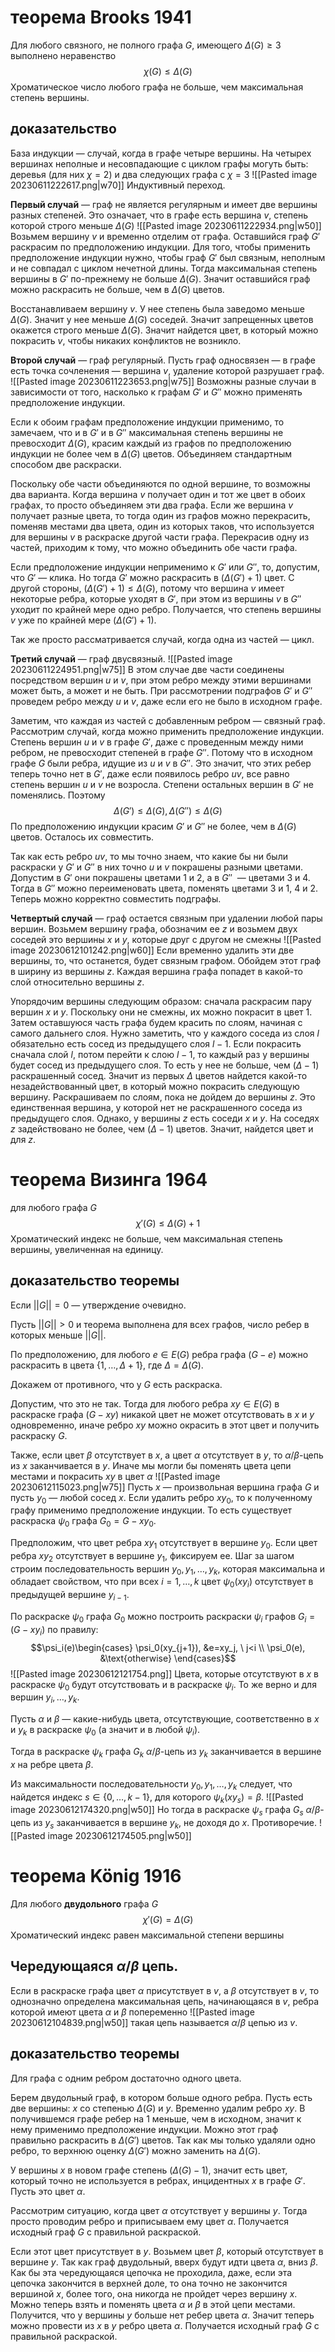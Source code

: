 # теорема Brooks 1941

Для любого связного, не полного графа $G$, имеющего $\Delta(G)\ge 3$ выполнено неравенство
$$\chi(G)\le\Delta(G)$$
Хроматическое число любого графа не больше, чем максимальная степень вершины.

## доказательство

База индукции — случай, когда в графе четыре вершины. На четырех вершинах неполные и несовпадающие с циклом графы могуть быть: деревья (для них $\chi=2$) и два следующих графа c $\chi=3$
![[Pasted image 20230611222617.png|w70]]
Индуктивный переход. 

**Первый случай** — граф не является регулярным и имеет две вершины разных степеней. Это означает, что в графе есть вершина $v$, степень которой строго меньше $\Delta(G)$
![[Pasted image 20230611222934.png|w50]]
Возьмем вершину $v$ и временно отделим от графа. Оставшийся граф $G'$ раскрасим по предположению индукции. Для того, чтобы применить предположение индукции нужно, чтобы граф $G'$ был связным, неполным и не совпадал с циклом нечетной длины. Тогда максимальная степень вершины в $G'$ по-прежнему не больше $\Delta(G)$. Значит оставшийся граф можно раскрасить не больше, чем в $\Delta(G)$ цветов. 

Восстанавливаем вершину $v$. У нее степень была заведомо меньше $\Delta(G)$. Значит у нее меньше $\Delta(G)$ соседей. Значит запрещенных цветов окажется строго меньше $\Delta(G)$. Значит найдется цвет, в который можно покрасить $v$, чтобы никаких конфликтов не возникло.

**Второй случай** — граф регулярный. 
Пусть граф односвязен — в графе есть точка сочленения — вершина $v$, удаление которой разрушает граф.
![[Pasted image 20230611223653.png|w75]]
Возможны разные случаи в зависимости от того, насколько к графам $G'$ и $G''$ можно применять предположение индукции.

Если к обоим графам предположение индукции применимо, то замечаем, что и в $G'$ и в $G''$ максимальная степень вершины не превосходит $\Delta(G)$, красим каждый из графов по предположению индукции не более чем в $\Delta(G)$ цветов. Объединяем стандартным способом две раскраски. 

Поскольку обе части объединяются по одной вершине, то возможны два варианта. Когда вершина $v$ получает один и тот же цвет в обоих графах, то просто объединяем эти два графа. Если же вершина $v$ получает разные цвета, то тогда один из графов можно перекрасить, поменяв местами два цвета, один из которых таков, что используется для вершины $v$ в раскраске другой части графа. Перекрасив одну из частей, приходим к тому, что можно объединить обе части графа.

Если предположение индукции неприменимо к $G'$ или $G''$, то, допустим, что $G'$ — клика. Но тогда $G'$ можно раскрасить в $(\Delta(G')+1)$ цвет. С другой стороны, $(\Delta(G')+1)\le\Delta(G)$, потому что вершина $v$ имеет некоторые ребра, которые уходят в $G'$, при этом из вершины $v$ в $G''$ уходит по крайней мере одно ребро. Получается, что степень вершины $v$ уже по крайней мере $(\Delta(G')+1)$.

Так же просто рассматривается случай, когда одна из частей — цикл.

**Третий случай** — граф двусвязный.
![[Pasted image 20230611224951.png|w75]]
В этом случае две части соединены посредством вершин $u$ и $v$, при этом ребро между этими вершинами может быть, а может и не быть. При рассмотрении подграфов $G'$ и $G''$ проведем ребро между $u$ и $v$, даже если его не было в исходном графе.

Заметим, что каждая из частей с добавленным ребром — связный граф. Рассмотрим случай, когда можно применить предположение индукции. Степень вершин $u$ и $v$ в графе $G'$, даже с проведенным между ними ребром, не превосходит степеней в графе $G''$. Потому что в исходном графе $G$ были ребра, идущие из $u$ и $v$ в $G''$. Это значит, что этих ребер теперь точно нет в $G'$, даже если появилось ребро $uv$, все равно степень вершин $u$ и $v$ не возросла. Степени остальных вершин в $G'$ не поменялись. Поэтому
$$\Delta(G')\le\Delta(G),\Delta(G'')\le\Delta(G)$$
По предположению индукции красим $G'$ и $G''$ не более, чем в $\Delta(G)$ цветов. Осталось их совместить. 

Так как есть ребро $uv$, то мы точно знаем, что какие бы ни были раскраски у $G'$ и $G''$ в них точно $u$ и $v$ покрашены разными цветами. Допустим в $G'$ они покрашены цветами 1 и 2, а в $G''$  — цветами 3 и 4. Тогда в $G''$ можно переименовать цвета, поменять цветами 3 и 1, 4 и 2. Теперь можно корректно совместить подграфы.

**Четвертый случай** — граф остается связным при удалении любой пары вершин.
Возьмем вершину графа, обозначим ее $z$ и возьмем двух соседей это вершины $x$ и $y$, которые друг с другом не смежны
![[Pasted image 20230612101242.png|w60]]
Если временно удалить эти две вершины, то, что останется, будет связным графом. Обойдем этот граф в ширину из вершины $z$. Каждая вершина графа попадет в какой-то слой относительно вершины $z$.

Упорядочим вершины следующим образом: сначала раскрасим пару вершин $x$ и $y$. Поскольку они не смежны, их можно покрасит в цвет 1. Затем оставшуюся часть графа будем красить по слоям, начиная с самого дальнего слоя. Нужно заметить, что у каждого соседа из слоя $l$ обязательно есть сосед из предыдущего слоя $l-1$. Если покрасить сначала слой $l$, потом перейти к слою $l-1$, то каждый раз у вершины будет сосед из предыдущего слоя. То есть у нее не больше, чем $(\Delta-1)$ раскрашенный сосед. Значит из первых $\Delta$ цветов найдется какой-то незадействованный цвет, в который можно покрасить следующую вершину. Раскрашиваем по слоям, пока не дойдем до вершины $z$. Это единственная вершина, у которой нет не раскрашенного соседа из предыдущего слоя. Однако, у вершины $z$ есть соседи $x$ и $y$. На соседях $z$ задействовано не более, чем $(\Delta-1)$ цветов. Значит, найдется цвет и для $z$.


 
# теорема Визинга 1964

для любого графа $G$
$$\chi'(G)\le\Delta(G)+1$$
Хроматический индекс не больше, чем максимальная степень вершины, увеличенная на единицу.

## доказательство теоремы

Если $||G||=0$ — утверждение очевидно.

Пусть $||G||>0$ и теорема выполнена для всех графов, число ребер в которых меньше $||G||$.

По предположению, для любого $e\in E(G)$  ребра графа $(G-e)$ можно раскрасить в цвета $\{1, \ldots, \Delta+1\}$, где $\Delta=\Delta(G)$.

Докажем от противного, что у $G$ есть раскраска.

Допустим, что это не так. Тогда для любого ребра $xy\in E(G)$ в раскраске графа $(G-xy)$ никакой цвет не может отсутствовать в $x$ и $y$ одновременно, иначе ребро $xy$ можно окрасить в этот цвет и получить раскраску $G$. 

Также, если цвет $\beta$ отсутствует в $x$, а цвет $\alpha$ отсутствует в $y$, то $\alpha/\beta$-цепь из $x$ заканчивается в $y$. Иначе мы могли бы поменять цвета цепи местами и покрасить $xy$ в цвет $\alpha$
![[Pasted image 20230612115023.png|w75]]
Пусть $x$ — произвольная вершина графа $G$ и пусть $y_0$ — любой сосед $x$. Если удалить ребро $xy_0$, то к полученному графу применимо предположение индукции. То есть существует раскраска $\psi_0$ графа $G_0=G-xy_0$.

Предположим, что цвет ребра $xy_1$ отсутствует в вершине $y_0$. Если цвет ребра $xy_2$ отсутствует в вершине $y_1$, фиксируем ее. Шаг за шагом строим последовательность вершин $y_0,y_1,\ldots,y_k$, которая максимальна и обладает свойством, что при всех $i=1,\ldots,k$ цвет $\psi_0(xy_i)$ отсутствует в предыдущей вершине $y_{i-1}$.

По раскраске $\psi_0$ графа $G_0$ можно построить раскраски $\psi_i$ графов $G_i=(G-xy_i)$ по правилу:
$$\psi_i(e)\begin{cases}
\psi_0(xy_{j+1}), &e=xy_j, \ j<i \\
\psi_0(e), &\text{otherwise}
\end{cases}$$
![[Pasted image 20230612121754.png]]
Цвета, которые отсутствуют в $x$ в раскраске $\psi_0$ будут отсутствовать и в раскраске $\psi_i$. То же верно и для вершин $y_i,\ldots, y_k$.

Пусть $\alpha$ и $\beta$ — какие-нибудь цвета, отсутствующие, соответственно в $x$ и $y_k$ в раскраске $\psi_0$ (а значит и в любой $\psi_i$).

Тогда в раскраске $\psi_k$ графа $G_k$ $\alpha/\beta$-цепь из $y_k$ заканчивается в вершине $x$ на ребре цвета $\beta$.

Из максимальности последовательности $y_0,y_1,\ldots,y_k$ следует, что найдется индекс $s\in\{0, \ldots, k-1\}$, для которого $\psi_k(xy_s)=\beta$.
![[Pasted image 20230612174320.png|w50]]
Но тогда в раскраске $\psi_s$ графа $G_s$ $\alpha/\beta$-цепь из $y_s$ заканчивается в вершине $y_k$, не доходя до $x$. Противоречие.
![[Pasted image 20230612174505.png|w50]]


# теорема König 1916

Для любого **двудольного** графа $G$
$$\chi'(G)=\Delta(G)$$
Хроматический индекс равен максимальной степени вершины

## Чередующаяся $\alpha/\beta$ цепь.

Если в раскраске графа цвет $\alpha$ присутствует в $v$, а $\beta$ отсутствует в $v$, то однозначно определена максимальная цепь, начинающаяся в $v$, ребра которой имеют цвета $\alpha$ и $\beta$ попеременно
![[Pasted image 20230612104839.png|w50]]
такая цепь называется $\alpha/\beta$ цепью из $v$.

## доказательство теоремы

Для графа с одним ребром достаточно одного цвета.

Берем двудольный граф, в котором больше одного ребра. Пусть есть две вершины: $x$ со степенью $\Delta(G)$ и $y$. Временно удалим ребро $xy$. В получившемся графе ребер на 1 меньше, чем в исходном, значит к нему применимо предположение индукции. Можно этот граф правильно раскрасить в $\Delta(G')$ цветов. Так как мы только удаляли одно ребро, то верхнюю оценку $\Delta(G')$ можно заменить на $\Delta(G)$.

У вершины $x$ в новом графе степень $(\Delta(G)-1)$, значит есть цвет, который точно не используется в ребрах, инцидентных $x$ в графе $G'$. Пусть это цвет $\alpha$. 

Рассмотрим ситуацию, когда цвет $\alpha$ отсутствует у вершины $y$. Тогда просто проводим ребро и приписываем ему цвет $\alpha$. Получается исходный граф $G$ с правильной раскраской.

Если этот цвет присутствует в $y$. Возьмем цвет $\beta$, который отсутствует в вершине $y$. Так как граф двудольный, вверх будут идти цвета $\alpha$, вниз $\beta$. Как бы эта чередующаяся цепочка не проходила, даже, если эта цепочка закончится в верхней доле, то она точно не закончится вершиной $x$, более того, она никогда не пройдет через вершину $x$. Можно теперь взять и поменять цвета $\alpha$ и $\beta$ в этой цепи местами. Получится, что у вершины $y$ больше нет ребер цвета $\alpha$. Значит теперь можно провести из $x$ в $y$ ребро цвета $\alpha$. Получается исходный граф $G$ с правильной раскраской.